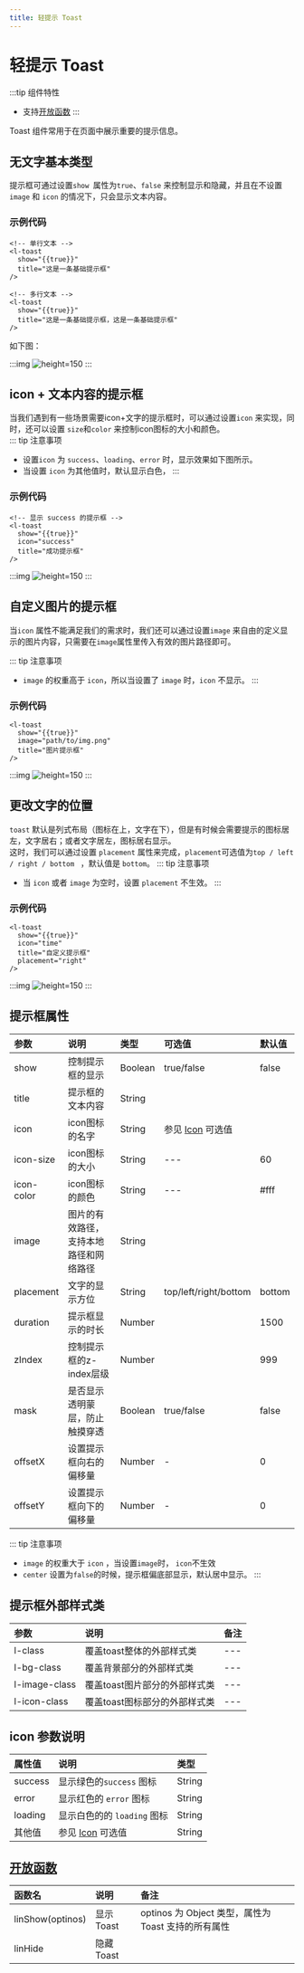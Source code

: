 ```yaml
---
title: 轻提示 Toast
---
```

<RightMenu />

# <H2Icon /> 轻提示 Toast
:::tip 组件特性
- 支持[开放函数](#开放函数)
:::

Toast 组件常用于在页面中展示重要的提示信息。
##  无文字基本类型

提示框可通过设置`show `属性为`true`、`false` 来控制显示和隐藏，并且在不设置`image` 和 `icon` 的情况下，只会显示文本内容。

### 示例代码
```wxml
<!-- 单行文本 -->
<l-toast
  show="{{true}}"
  title="这是一条基础提示框"
/>

<!-- 多行文本 -->
<l-toast
  show="{{true}}"
  title="这是一条基础提示框，这是一条基础提示框"
/>

```

如下图：

:::img
![height=150](/screenshots/toast/2.png)
:::

## icon + 文本内容的提示框

当我们遇到有一些场景需要icon+文字的提示框时，可以通过设置`icon` 来实现，同时，还可以设置 `size`和`color` 来控制icon图标的大小和颜色。
<br />
::: tip 注意事项 
 * 设置`icon` 为 `success`、`loading`、`error` 时，显示效果如下图所示。
 * 当设置 `icon` 为其他值时，默认显示白色，
:::

### 示例代码

```wxml
<!-- 显示 success 的提示框 -->
<l-toast
  show="{{true}}"
  icon="success"
  title="成功提示框"
/>
```
:::img
![height=150](/screenshots/toast/3.png)
:::

## 自定义图片的提示框

当`icon` 属性不能满足我们的需求时，我们还可以通过设置`image` 来自由的定义显示的图片内容，只需要在`image`属性里传入有效的图片路径即可。
<br />

::: tip 注意事项
 * `image` 的权重高于 `icon`，所以当设置了 `image` 时，`icon` 不显示。
:::

### 示例代码
```wxml
<l-toast
  show="{{true}}"
  image="path/to/img.png"
  title="图片提示框"
/>
```

:::img
![height=150](/screenshots/toast/4.jpg)
:::


## 更改文字的位置

`toast` 默认是列式布局（图标在上，文字在下），但是有时候会需要提示的图标居左，文字居右；或者文字居左，图标居右显示。
<br />
这时，我们可以通过设置 `placement` 属性来完成，`placement`可选值为`top / left / right / bottom ` ，默认值是 `bottom`。
::: tip 注意事项
 * 当 `icon` 或者 `image` 为空时，设置 `placement` 不生效。
:::

### 示例代码
```wxml
<l-toast
  show="{{true}}"
  icon="time"
  title="自定义提示框"
  placement="right"
/>
```
:::img
![height=150](/screenshots/toast/5.jpg)
:::


## 提示框属性

| 参数       | 说明                                   | 类型    | 可选值                                                                    | 默认值 |
| :--------- | :------------------------------------- | :------ | :------------------------------------------------------------------------ | :----- |
| show       | 控制提示框的显示                       | Boolean | true/false                                                                | false  |
| title      | 提示框的文本内容                       | String  |                                                                           |        |
| icon       | icon图标的名字                         | String  | 参见 [Icon](http://doc.mini.talelin.com/component/basic/icon.html) 可选值 |        |
| icon-size  | icon图标的大小                         | String  | ---                                                                       | 60     |
| icon-color | icon图标的颜色                         | String  | ---                                                                       | #fff   |
| image      | 图片的有效路径，支持本地路径和网络路径 | String  |                                                                           |        |
| placement  | 文字的显示方位                         | String  | top/left/right/bottom                                                     | bottom |
| duration   | 提示框显示的时长                       | Number  |                                                                           | 1500   |
| zIndex     | 控制提示框的z-index层级                | Number  |                                                                           | 999    |
| mask       | 是否显示透明蒙层，防止触摸穿透         | Boolean | true/false                                                                | false  |
| offsetX    | 设置提示框向右的偏移量                 | Number  | -                                                                         | 0      |
| offsetY    | 设置提示框向下的偏移量                 | Number  | -                                                                         | 0      |

::: tip 注意事项 
* `image` 的权重大于 `icon` ，当设置`image`时， `icon`不生效
* `center` 设置为`false`的时候，提示框偏底部显示，默认居中显示。
:::

## 提示框外部样式类

| 参数          | 说明                          | 备注 |
| :------------ | :---------------------------- | :--- |
| l-class       | 覆盖toast整体的外部样式类     | ---  |
| l-bg-class    | 覆盖背景部分的外部样式类      | ---  |
| l-image-class | 覆盖toast图片部分的外部样式类 | ---  |
| l-icon-class  | 覆盖toast图标部分的外部样式类 | ---  |

## icon 参数说明

| 属性值  | 说明                                                                      | 类型   |
| :------ | :------------------------------------------------------------------------ | :----- |
| success | 显示绿色的`success` 图标                                                  | String |
| error   | 显示红色的 `error` 图标                                                   | String |
| loading | 显示白色的的 `loading` 图标                                               | String |
| 其他值  | 参见 [Icon](http://doc.mini.talelin.com/component/basic/icon.html) 可选值 | String |

## [开放函数](https://doc.mini.talelin.com/start/open-function.html)
| 函数名           | 说明       | 备注                                                |
| :--------------- | :--------- | :-------------------------------------------------- |
| linShow(optinos) | 显示 Toast | optinos 为 Object 类型，属性为 Toast 支持的所有属性 |
| linHide          | 隐藏 Toast |                                                     |
